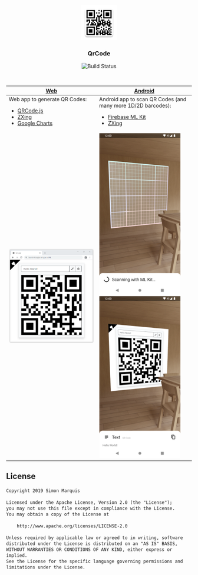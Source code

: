 <div align="center">
  <img src="art/ic_launcher_web.png" alt="" width="96px" height="96px">
</div>
<h3 align="center">QrCode</h3>
<p align="center">
  <img src="https://travis-ci.com/SimonMarquis/QrCode.svg?branch=master" alt="Build Status">
</p>

<br>

| <a href="https://simonmarquis.github.io/QrCode/">Web</a> | <a href="https://play.google.com/store/apps/details?id=fr.smarquis.qrcode">Android</a> |
|---|---|
| Web app to generate QR Codes:<ul><li><a href="https://github.com/davidshimjs/qrcodejs">QRCode.js</a></li><li><a href="https://zxing.appspot.com/generator/">ZXing</a></li><li><a href="https://developers.google.com/chart/infographics/docs/qr_codes">Google Charts</a></li></ul> | Android app to scan QR Codes (and many more 1D/2D barcodes):<ul><li><a href="https://firebase.google.com/docs/ml-kit/read-barcodes">Firebase ML Kit</a></li><li><a href="https://github.com/zxing/zxing/">ZXing</a></li></ul> |
| <img src="art/web.png" width="400px" title="Web"> | <img src="art/android_scanning.png" width="220px" title="Scanning"> <img src="art/android_scanned.png" width="220px" title="Scanned"> |

## License

```
Copyright 2019 Simon Marquis

Licensed under the Apache License, Version 2.0 (the "License");
you may not use this file except in compliance with the License.
You may obtain a copy of the License at

    http://www.apache.org/licenses/LICENSE-2.0

Unless required by applicable law or agreed to in writing, software
distributed under the License is distributed on an "AS IS" BASIS,
WITHOUT WARRANTIES OR CONDITIONS OF ANY KIND, either express or implied.
See the License for the specific language governing permissions and
limitations under the License.
```
